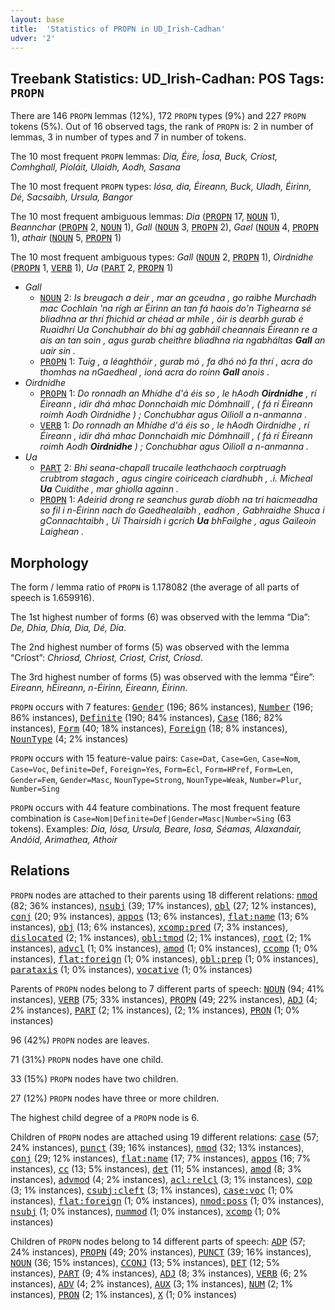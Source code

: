```yaml
---
layout: base
title:  'Statistics of PROPN in UD_Irish-Cadhan'
udver: '2'
---
```


## Treebank Statistics: UD_Irish-Cadhan: POS Tags: `PROPN`

There are 146 `PROPN` lemmas (12%), 172 `PROPN` types (9%) and 227 `PROPN` tokens (5%).
Out of 16 observed tags, the rank of `PROPN` is: 2 in number of lemmas, 3 in number of types and 7 in number of tokens.

The 10 most frequent `PROPN` lemmas: <em>Dia, Éire, Íosa, Buck, Críost, Comhghall, Píoláit, Ulaidh, Aodh, Sasana</em>

The 10 most frequent `PROPN` types:  <em>Iósa, dia, Éireann, Buck, Uladh, Éirinn, Dé, Sacsaibh, Ursula, Bangor</em>

The 10 most frequent ambiguous lemmas: <em>Dia</em> (<tt><a href="ga_cadhan-pos-PROPN.html">PROPN</a></tt> 17, <tt><a href="ga_cadhan-pos-NOUN.html">NOUN</a></tt> 1), <em>Beannchar</em> (<tt><a href="ga_cadhan-pos-PROPN.html">PROPN</a></tt> 2, <tt><a href="ga_cadhan-pos-NOUN.html">NOUN</a></tt> 1), <em>Gall</em> (<tt><a href="ga_cadhan-pos-NOUN.html">NOUN</a></tt> 3, <tt><a href="ga_cadhan-pos-PROPN.html">PROPN</a></tt> 2), <em>Gael</em> (<tt><a href="ga_cadhan-pos-NOUN.html">NOUN</a></tt> 4, <tt><a href="ga_cadhan-pos-PROPN.html">PROPN</a></tt> 1), <em>athair</em> (<tt><a href="ga_cadhan-pos-NOUN.html">NOUN</a></tt> 5, <tt><a href="ga_cadhan-pos-PROPN.html">PROPN</a></tt> 1)

The 10 most frequent ambiguous types:  <em>Gall</em> (<tt><a href="ga_cadhan-pos-NOUN.html">NOUN</a></tt> 2, <tt><a href="ga_cadhan-pos-PROPN.html">PROPN</a></tt> 1), <em>Oirdnidhe</em> (<tt><a href="ga_cadhan-pos-PROPN.html">PROPN</a></tt> 1, <tt><a href="ga_cadhan-pos-VERB.html">VERB</a></tt> 1), <em>Ua</em> (<tt><a href="ga_cadhan-pos-PART.html">PART</a></tt> 2, <tt><a href="ga_cadhan-pos-PROPN.html">PROPN</a></tt> 1)


* <em>Gall</em>
  * <tt><a href="ga_cadhan-pos-NOUN.html">NOUN</a></tt> 2: <em>Is breugach a deir , mar an gceudna , go raibhe Murchadh mac Cochlain 'na rígh ar Éirinn an tan fá haois do'n Tighearna sé bliadhna ar thrí fhichid ar chéad ar mhíle , óir is dearbh gurab é Ruaidhrí Ua Conchubhair do bhí ag gabháil cheannais Éireann re a ais an tan soin , agus gurab cheithre bliadhna ria ngabháltas <b>Gall</b> an uair sin .</em>
  * <tt><a href="ga_cadhan-pos-PROPN.html">PROPN</a></tt> 1: <em>Tuig , a léaghthóir , gurab mó , fa dhó nó fa thrí , acra do thomhas na nGaedheal , ioná acra do roinn <b>Gall</b> anois .</em>
* <em>Oirdnidhe</em>
  * <tt><a href="ga_cadhan-pos-PROPN.html">PROPN</a></tt> 1: <em>Do ronnadh an Mhídhe d'á éis so , le hAodh <b>Oirdnidhe</b> , rí Éireann , idir dhá mhac Donnchaidh mic Dómhnaill , ( fá rí Éireann roimh Aodh Oirdnidhe ) ; Conchubhar agus Oilioll a n-anmanna .</em>
  * <tt><a href="ga_cadhan-pos-VERB.html">VERB</a></tt> 1: <em>Do ronnadh an Mhídhe d'á éis so , le hAodh Oirdnidhe , rí Éireann , idir dhá mhac Donnchaidh mic Dómhnaill , ( fá rí Éireann roimh Aodh <b>Oirdnidhe</b> ) ; Conchubhar agus Oilioll a n-anmanna .</em>
* <em>Ua</em>
  * <tt><a href="ga_cadhan-pos-PART.html">PART</a></tt> 2: <em>Bhi seana-chapall trucaile leathchaoch corptruagh crubtrom stagach , agus cingire coiriceach ciardhubh , .i. Micheal <b>Ua</b> Cuidithe , mar ghiolla againn .</em>
  * <tt><a href="ga_cadhan-pos-PROPN.html">PROPN</a></tt> 1: <em>Adeirid drong re seanchus gurab díobh na trí haicmeadha so fil i n-Éirinn nach do Gaedhealaibh , eadhon , Gabhraidhe Shuca i gConnachtaibh , Uí Thairsidh i gcrích <b>Ua</b> bhFailghe , agus Gaileoin Laighean .</em>

## Morphology

The form / lemma ratio of `PROPN` is 1.178082 (the average of all parts of speech is 1.659916).

The 1st highest number of forms (6) was observed with the lemma “Dia”: <em>De, Dhia, Dhía, Dia, Dé, Día</em>.

The 2nd highest number of forms (5) was observed with the lemma “Críost”: <em>Chriosd, Chriost, Criost, Crist, Críosd</em>.

The 3rd highest number of forms (5) was observed with the lemma “Éire”: <em>Eireann, hÉireann, n-Éirinn, Éireann, Éirinn</em>.

`PROPN` occurs with 7 features: <tt><a href="ga_cadhan-feat-Gender.html">Gender</a></tt> (196; 86% instances), <tt><a href="ga_cadhan-feat-Number.html">Number</a></tt> (196; 86% instances), <tt><a href="ga_cadhan-feat-Definite.html">Definite</a></tt> (190; 84% instances), <tt><a href="ga_cadhan-feat-Case.html">Case</a></tt> (186; 82% instances), <tt><a href="ga_cadhan-feat-Form.html">Form</a></tt> (40; 18% instances), <tt><a href="ga_cadhan-feat-Foreign.html">Foreign</a></tt> (18; 8% instances), <tt><a href="ga_cadhan-feat-NounType.html">NounType</a></tt> (4; 2% instances)

`PROPN` occurs with 15 feature-value pairs: `Case=Dat`, `Case=Gen`, `Case=Nom`, `Case=Voc`, `Definite=Def`, `Foreign=Yes`, `Form=Ecl`, `Form=HPref`, `Form=Len`, `Gender=Fem`, `Gender=Masc`, `NounType=Strong`, `NounType=Weak`, `Number=Plur`, `Number=Sing`

`PROPN` occurs with 44 feature combinations.
The most frequent feature combination is `Case=Nom|Definite=Def|Gender=Masc|Number=Sing` (63 tokens).
Examples: <em>Dia, Iósa, Ursula, Beare, Iosa, Séamas, Alaxandair, Andóid, Arimathea, Athoir</em>


## Relations

`PROPN` nodes are attached to their parents using 18 different relations: <tt><a href="ga_cadhan-dep-nmod.html">nmod</a></tt> (82; 36% instances), <tt><a href="ga_cadhan-dep-nsubj.html">nsubj</a></tt> (39; 17% instances), <tt><a href="ga_cadhan-dep-obl.html">obl</a></tt> (27; 12% instances), <tt><a href="ga_cadhan-dep-conj.html">conj</a></tt> (20; 9% instances), <tt><a href="ga_cadhan-dep-appos.html">appos</a></tt> (13; 6% instances), <tt><a href="ga_cadhan-dep-flat-name.html">flat:name</a></tt> (13; 6% instances), <tt><a href="ga_cadhan-dep-obj.html">obj</a></tt> (13; 6% instances), <tt><a href="ga_cadhan-dep-xcomp-pred.html">xcomp:pred</a></tt> (7; 3% instances), <tt><a href="ga_cadhan-dep-dislocated.html">dislocated</a></tt> (2; 1% instances), <tt><a href="ga_cadhan-dep-obl-tmod.html">obl:tmod</a></tt> (2; 1% instances), <tt><a href="ga_cadhan-dep-root.html">root</a></tt> (2; 1% instances), <tt><a href="ga_cadhan-dep-advcl.html">advcl</a></tt> (1; 0% instances), <tt><a href="ga_cadhan-dep-amod.html">amod</a></tt> (1; 0% instances), <tt><a href="ga_cadhan-dep-ccomp.html">ccomp</a></tt> (1; 0% instances), <tt><a href="ga_cadhan-dep-flat-foreign.html">flat:foreign</a></tt> (1; 0% instances), <tt><a href="ga_cadhan-dep-obl-prep.html">obl:prep</a></tt> (1; 0% instances), <tt><a href="ga_cadhan-dep-parataxis.html">parataxis</a></tt> (1; 0% instances), <tt><a href="ga_cadhan-dep-vocative.html">vocative</a></tt> (1; 0% instances)

Parents of `PROPN` nodes belong to 7 different parts of speech: <tt><a href="ga_cadhan-pos-NOUN.html">NOUN</a></tt> (94; 41% instances), <tt><a href="ga_cadhan-pos-VERB.html">VERB</a></tt> (75; 33% instances), <tt><a href="ga_cadhan-pos-PROPN.html">PROPN</a></tt> (49; 22% instances), <tt><a href="ga_cadhan-pos-ADJ.html">ADJ</a></tt> (4; 2% instances), <tt><a href="ga_cadhan-pos-PART.html">PART</a></tt> (2; 1% instances),  (2; 1% instances), <tt><a href="ga_cadhan-pos-PRON.html">PRON</a></tt> (1; 0% instances)

96 (42%) `PROPN` nodes are leaves.

71 (31%) `PROPN` nodes have one child.

33 (15%) `PROPN` nodes have two children.

27 (12%) `PROPN` nodes have three or more children.

The highest child degree of a `PROPN` node is 6.

Children of `PROPN` nodes are attached using 19 different relations: <tt><a href="ga_cadhan-dep-case.html">case</a></tt> (57; 24% instances), <tt><a href="ga_cadhan-dep-punct.html">punct</a></tt> (39; 16% instances), <tt><a href="ga_cadhan-dep-nmod.html">nmod</a></tt> (32; 13% instances), <tt><a href="ga_cadhan-dep-conj.html">conj</a></tt> (29; 12% instances), <tt><a href="ga_cadhan-dep-flat-name.html">flat:name</a></tt> (17; 7% instances), <tt><a href="ga_cadhan-dep-appos.html">appos</a></tt> (16; 7% instances), <tt><a href="ga_cadhan-dep-cc.html">cc</a></tt> (13; 5% instances), <tt><a href="ga_cadhan-dep-det.html">det</a></tt> (11; 5% instances), <tt><a href="ga_cadhan-dep-amod.html">amod</a></tt> (8; 3% instances), <tt><a href="ga_cadhan-dep-advmod.html">advmod</a></tt> (4; 2% instances), <tt><a href="ga_cadhan-dep-acl-relcl.html">acl:relcl</a></tt> (3; 1% instances), <tt><a href="ga_cadhan-dep-cop.html">cop</a></tt> (3; 1% instances), <tt><a href="ga_cadhan-dep-csubj-cleft.html">csubj:cleft</a></tt> (3; 1% instances), <tt><a href="ga_cadhan-dep-case-voc.html">case:voc</a></tt> (1; 0% instances), <tt><a href="ga_cadhan-dep-flat-foreign.html">flat:foreign</a></tt> (1; 0% instances), <tt><a href="ga_cadhan-dep-nmod-poss.html">nmod:poss</a></tt> (1; 0% instances), <tt><a href="ga_cadhan-dep-nsubj.html">nsubj</a></tt> (1; 0% instances), <tt><a href="ga_cadhan-dep-nummod.html">nummod</a></tt> (1; 0% instances), <tt><a href="ga_cadhan-dep-xcomp.html">xcomp</a></tt> (1; 0% instances)

Children of `PROPN` nodes belong to 14 different parts of speech: <tt><a href="ga_cadhan-pos-ADP.html">ADP</a></tt> (57; 24% instances), <tt><a href="ga_cadhan-pos-PROPN.html">PROPN</a></tt> (49; 20% instances), <tt><a href="ga_cadhan-pos-PUNCT.html">PUNCT</a></tt> (39; 16% instances), <tt><a href="ga_cadhan-pos-NOUN.html">NOUN</a></tt> (36; 15% instances), <tt><a href="ga_cadhan-pos-CCONJ.html">CCONJ</a></tt> (13; 5% instances), <tt><a href="ga_cadhan-pos-DET.html">DET</a></tt> (12; 5% instances), <tt><a href="ga_cadhan-pos-PART.html">PART</a></tt> (9; 4% instances), <tt><a href="ga_cadhan-pos-ADJ.html">ADJ</a></tt> (8; 3% instances), <tt><a href="ga_cadhan-pos-VERB.html">VERB</a></tt> (6; 2% instances), <tt><a href="ga_cadhan-pos-ADV.html">ADV</a></tt> (4; 2% instances), <tt><a href="ga_cadhan-pos-AUX.html">AUX</a></tt> (3; 1% instances), <tt><a href="ga_cadhan-pos-NUM.html">NUM</a></tt> (2; 1% instances), <tt><a href="ga_cadhan-pos-PRON.html">PRON</a></tt> (2; 1% instances), <tt><a href="ga_cadhan-pos-X.html">X</a></tt> (1; 0% instances)

